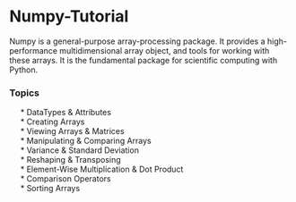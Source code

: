 # Numpy-Tutorial

Numpy is a general-purpose array-processing package. It provides a high-performance multidimensional array object, and tools for working with these arrays. It is the fundamental package for scientific computing with Python.

### Topics
&nbsp;&nbsp;&nbsp;&nbsp; * DataTypes & Attributes <br />
&nbsp;&nbsp;&nbsp;&nbsp; * Creating Arrays <br />
&nbsp;&nbsp;&nbsp;&nbsp; * Viewing Arrays & Matrices <br />
&nbsp;&nbsp;&nbsp;&nbsp; * Manipulating & Comparing Arrays <br />
&nbsp;&nbsp;&nbsp;&nbsp; * Variance & Standard Deviation <br />
&nbsp;&nbsp;&nbsp;&nbsp; * Reshaping & Transposing <br />
&nbsp;&nbsp;&nbsp;&nbsp; * Element-Wise Multiplication & Dot Product <br />
&nbsp;&nbsp;&nbsp;&nbsp; * Comparison Operators <br />
&nbsp;&nbsp;&nbsp;&nbsp; * Sorting Arrays <br />
